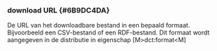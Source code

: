 ### download URL {#6B9DC4DA}
De URL van het downloadbare bestand in een bepaald formaat. Bijvoorbeeld een CSV-bestand of een RDF-bestand. Dit formaat wordt aangegeven in de distributie in eigenschap [M&gt;dct:format&lt;M] 
